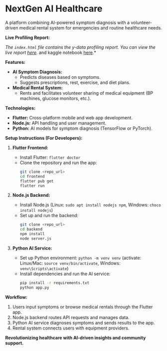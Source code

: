 # NextGen AI Healthcare

A platform combining AI-powered symptom diagnosis with a volunteer-driven medical rental system for emergencies and routine healthcare needs.


**Live Profiling Report:**

*The `index.html` file contains the y-data profiling report. You can view the live report [here](https://m-saad-0.github.io/fyp_project/).* and kaggle notebook [here](https://www.kaggle.com/code/muhammadumarjan/medical-recomendation).* 

**Features:**

* **AI Symptom Diagnosis:**
    * Predicts diseases based on symptoms.
    * Suggests prescriptions, rest, exercise, and diet plans.
* **Medical Rental System:**
    * Rents and facilitates volunteer sharing of medical equipment (BP machines, glucose monitors, etc.).

**Technologies:**

* **Flutter:** Cross-platform mobile and web app development.
* **Node.js:** API handling and user management.
* **Python:** AI models for symptom diagnosis (TensorFlow or PyTorch).

**Setup Instructions (For Developers):**

1. **Flutter Frontend:**
   - Install Flutter: `flutter doctor`
   - Clone the repository and run the app:
     ```bash
     git clone <repo_url>
     cd frontend
     flutter pub get
     flutter run
     ```

2. **Node.js Backend:**
   - Install Node.js (Linux: `sudo apt install nodejs npm`, Windows: `choco install nodejs`)
   - Set up and run the backend:
     ```bash
     git clone <repo_url>
     cd backend
     npm install
     node server.js
     ```

3. **Python AI Service:**
   - Set up Python environment: `python -m venv venv` (activate: Linux/Mac: `source venv/bin/activate`, Windows: `venv\Scripts\activate`)
   - Install dependencies and run the AI service:
     ```bash
     pip install -r requirements.txt
     python app.py
     ```

**Workflow:**

1. Users input symptoms or browse medical rentals through the Flutter app.
2. Node.js backend routes API requests and manages data.
3. Python AI service diagnoses symptoms and sends results to the app.
4. Rental system connects users with equipment providers.

**Revolutionizing healthcare with AI-driven insights and community support.**
